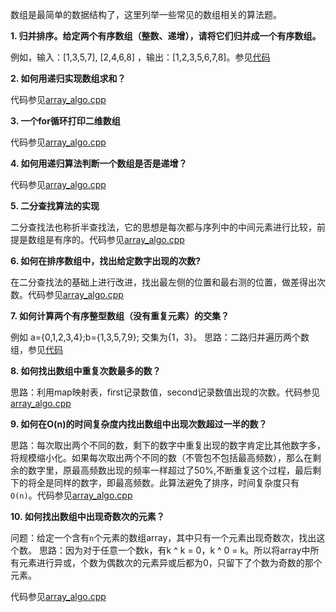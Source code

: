 数组是最简单的数据结构了，这里列举一些常见的数组相关的算法题。

**1. 归并排序。给定两个有序数组（整数、递增），请将它们归并成一个有序数组。**           

例如，输入：[1,3,5,7], [2,4,6,8] ，输出：[1,2,3,5,6,7,8]。参见[代码](./merge_sequence_array.cpp)

**2. 如何用递归实现数组求和？**    

代码参见[array_algo.cpp](./array_algo.cpp)

**3. 一个for循环打印二维数组**

代码参见[array_algo.cpp](./array_algo.cpp)

**4. 如何用递归算法判断一个数组是否是递增？**

代码参见[array_algo.cpp](./array_algo.cpp)

**5. 二分查找算法的实现**

二分查找法也称折半查找法，它的思想是每次都与序列中的中间元素进行比较，前提是数组是有序的。代码参见[array_algo.cpp](./array_algo.cpp)

**6. 如何在排序数组中，找出给定数字出现的次数?**

在二分查找法的基础上进行改进，找出最左侧的位置和最右测的位置，做差得出次数。代码参见[array_algo.cpp](./array_algo.cpp)


**7. 如何计算两个有序整型数组（没有重复元素）的交集？**

例如 a={0,1,2,3,4};b={1,3,5,7,9}; 交集为{1，3}。
思路：二路归并遍历两个数组，参见[代码](./merge_sequence_array.cpp)

**8. 如何找出数组中重复次数最多的数？**

思路：利用map映射表，first记录数值，second记录数值出现的次数。代码参见[array_algo.cpp](./array_algo.cpp)

**9. 如何在O(n)的时间复杂度内找出数组中出现次数超过一半的数？**

思路：每次取出两个不同的数，剩下的数字中重复出现的数字肯定比其他数字多，将规模缩小化。如果每次取出两个不同的数（不管包不包括最高频数），那么在剩余的数字里，原最高频数出现的频率一样超过了50%,不断重复这个过程，最后剩下的将全是同样的数字，即最高频数。此算法避免了排序，时间复杂度只有`O(n)`。代码参见[array_algo.cpp](./array_algo.cpp)


**10. 如何找出数组中出现奇数次的元素？**

问题：给定一个含有`n`个元素的数组array，其中只有一个元素出现奇数次，找出这个数。
思路：因为对于任意一个数k，有k ^ k = 0，k ^ 0 = k。所以将array中所有元素进行异或，个数为偶数次的元素异或后都为0，只留下了个数为奇数的那个元素。

代码参见[array_algo.cpp](./array_algo.cpp)
